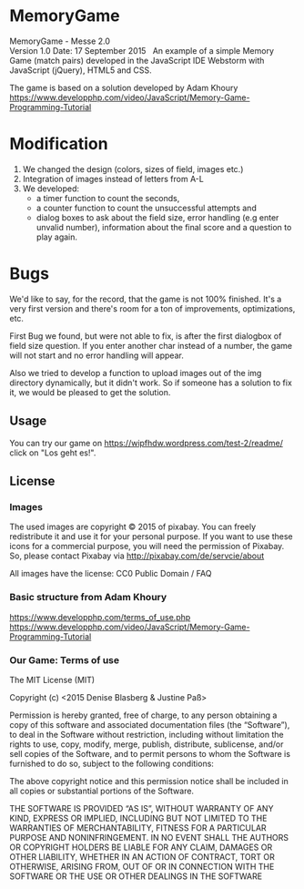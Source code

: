 # MemoryGame

MemoryGame - Messe 2.0   
Version 1.0  Date: 17 September 2015
&nbsp;
An example of a simple Memory Game (match pairs) developed in the JavaScript IDE Webstorm with JavaScript (jQuery), HTML5 and CSS.

The game is based on a solution developed by Adam Khoury
https://www.developphp.com/video/JavaScript/Memory-Game-Programming-Tutorial

# Modification
1. We changed the design (colors, sizes of field, images etc.)
2. Integration of images instead of letters from A-L
3. We developed:
   - a timer function to count the seconds, 
   - a counter function to count the unsuccessful attempts and
   - dialog boxes to ask about the field size, error handling (e.g enter unvalid number), information about the final score       and a question to play again.

# Bugs 

We'd like to say, for the record, that the game is not 100% finished. It's a very first version and there's room for a ton of improvements, optimizations, etc.

First Bug we found, but were not able to fix, is after the first dialogbox of field size question. If you enter another char instead of a number, the game will not start and no error handling will appear.

Also we tried to develop a function to upload images out of the img directory dynamically, but it didn't work. So if someone has a solution to fix it, we would be pleased to get the solution.

## Usage

You can try our game on https://wipfhdw.wordpress.com/test-2/readme/
click on "Los geht es!".


## License

### Images

The used images are copyright © 2015 of pixabay. You can freely redistribute it and use it for your personal purpose. If you want to use these icons for a commercial purpose, you will need the permission of Pixabay. So, please contact Pixabay via http://pixabay.com/de/servcie/about

All images have the license:
CC0 Public Domain / FAQ

### Basic structure from Adam Khoury
https://www.developphp.com/terms_of_use.php
https://www.developphp.com/video/JavaScript/Memory-Game-Programming-Tutorial

### Our Game: Terms of use

The MIT License (MIT)

Copyright (c) <2015 Denise Blasberg & Justine Paß>

Permission is hereby granted, free of charge, to any person obtaining a copy
of this software and associated documentation files (the “Software”), to deal
in the Software without restriction, including without limitation the rights
to use, copy, modify, merge, publish, distribute, sublicense, and/or sell
copies of the Software, and to permit persons to whom the Software is
furnished to do so, subject to the following conditions:

The above copyright notice and this permission notice shall be included in
all copies or substantial portions of the Software.

THE SOFTWARE IS PROVIDED “AS IS”, WITHOUT WARRANTY OF ANY KIND, EXPRESS OR
IMPLIED, INCLUDING BUT NOT LIMITED TO THE WARRANTIES OF MERCHANTABILITY,
FITNESS FOR A PARTICULAR PURPOSE AND NONINFRINGEMENT. IN NO EVENT SHALL THE
AUTHORS OR COPYRIGHT HOLDERS BE LIABLE FOR ANY CLAIM, DAMAGES OR OTHER
LIABILITY, WHETHER IN AN ACTION OF CONTRACT, TORT OR OTHERWISE, ARISING FROM,
OUT OF OR IN CONNECTION WITH THE SOFTWARE OR THE USE OR OTHER DEALINGS IN
THE SOFTWARE
